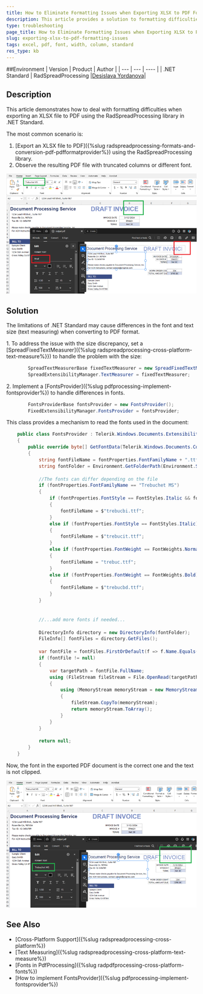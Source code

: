 ```yaml
---
title: How to Eliminate Formatting Issues when Exporting XLSX to PDF Format
description: This article provides a solution to formatting difficulties when exporting an XLSX file to PDF using the RadSpreadProcessing library.
type: troubleshooting
page_title: How to Eliminate Formatting Issues when Exporting XLSX to PDF Format
slug: exporting-xlsx-to-pdf-formatting-issues
tags: excel, pdf, font, width, column, standard
res_type: kb
---
```


##Environment
| Version | Product | Author | 
| --- | --- | ---- | 
| .NET Standard | RadSpreadProcessing |[Desislava Yordanova](https://www.telerik.com/blogs/author/desislava-yordanova)| 

## Description
This article demonstrates how to deal with formatting difficulties when exporting an XLSX file to PDF using the RadSpreadProcessing library in .NET Standard. 

The most common scenario is:
1. [Export an XLSX file to PDF]({%slug radspreadprocessing-formats-and-conversion-pdf-pdfformatprovider%}) using the RadSpreadProcessing library.
2. Observe the resulting PDF file with truncated columns or different font.

![Export Differences](images/exporting-xlsx-to-pdf-formatting-issues01.png)   

## Solution
The limitations of .NET Standard may cause differences in the font and text size (text measuring) when converting to PDF format.

1\. To address the issue with the size discrepancy, set a [SpreadFixedTextMeasurer]({%slug radspreadprocessing-cross-platform-text-measure%}}) to handle the problem with the size:

```csharp
        SpreadTextMeasurerBase fixedTextMeasurer = new SpreadFixedTextMeasurer();
        SpreadExtensibilityManager.TextMeasurer = fixedTextMeasurer;
```

2\. Implement a [FontsProvider]({%slug pdfprocessing-implement-fontsprovider%}) to handle differences in fonts. 

```csharp
        FontsProviderBase fontsProvider = new FontsProvider();
        FixedExtensibilityManager.FontsProvider = fontsProvider;
```

This class provides a mechanism to read the fonts used in the document:

```csharp
    public class FontsProvider : Telerik.Windows.Documents.Extensibility.FontsProviderBase
    {
        public override byte[] GetFontData(Telerik.Windows.Documents.Core.Fonts.FontProperties fontProperties)
        {
            string fontFileName = fontProperties.FontFamilyName + ".ttf";
            string fontFolder = Environment.GetFolderPath(Environment.SpecialFolder.Fonts);

            //The fonts can differ depending on the file 
            if (fontProperties.FontFamilyName == "Trebuchet MS")
            {
                if (fontProperties.FontStyle == FontStyles.Italic && fontProperties.FontWeight == FontWeights.Bold)
                {
                    fontFileName = $"trebucbi.ttf";
                }
                else if (fontProperties.FontStyle == FontStyles.Italic)
                {
                    fontFileName = $"trebucit.ttf";
                }
                else if (fontProperties.FontWeight == FontWeights.Normal)
                {
                    fontFileName = "trebuc.ttf";
                }
                else if (fontProperties.FontWeight == FontWeights.Bold)
                {
                    fontFileName = $"trebucbd.ttf";
                }
            }        
            

            //...add more fonts if needed... 

            DirectoryInfo directory = new DirectoryInfo(fontFolder);
            FileInfo[] fontFiles = directory.GetFiles();

            var fontFile = fontFiles.FirstOrDefault(f => f.Name.Equals(fontFileName, StringComparison.InvariantCultureIgnoreCase));
            if (fontFile != null)
            {
                var targetPath = fontFile.FullName;
                using (FileStream fileStream = File.OpenRead(targetPath))
                {
                    using (MemoryStream memoryStream = new MemoryStream())
                    {
                        fileStream.CopyTo(memoryStream);
                        return memoryStream.ToArray();
                    }
                }
            }

            return null;
        }
    }
```
Now, the font in the exported PDF document is the correct one and the text is not clipped.

![Hande Export Differences](images/exporting-xlsx-to-pdf-formatting-issues02.png)    

## See Also
- [Cross-Platform Support]({%slug radspreadprocessing-cross-platform%})
- [Text Measuring]({%slug radspreadprocessing-cross-platform-text-measure%})
- [Fonts in PdfProcessing]({%slug radpdfprocessing-cross-platform-fonts%})
- [How to implement FontsProvider]({%slug pdfprocessing-implement-fontsprovider%})
